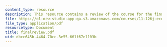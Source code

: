 ```yaml
---
content_type: resource
description: This resource contains a review of the course for the final exam.
file: https://ol-ocw-studio-app-qa.s3.amazonaws.com/courses/11-126j-economics-of-education-spring-2007/dbcc645b446470ce3e55661f67e1103b_finalreview.pdf
file_type: application/pdf
resourcetype: Document
title: finalreview.pdf
uid: dbcc645b-4464-70ce-3e55-661f67e1103b
---
```

